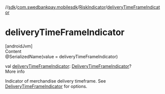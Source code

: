 //[sdk](../../../index.md)/[com.swedbankpay.mobilesdk](../index.md)/[RiskIndicator](index.md)/[deliveryTimeFrameIndicator](delivery-time-frame-indicator.md)



# deliveryTimeFrameIndicator  
[androidJvm]  
Content  
@SerializedName(value = deliveryTimeFrameIndicator)  
  
val [deliveryTimeFrameIndicator](delivery-time-frame-indicator.md): [DeliveryTimeFrameIndicator](../-delivery-time-frame-indicator/index.md)?  
More info  


Indicator of merchandise delivery timeframe. See [DeliveryTimeFrameIndicator](../-delivery-time-frame-indicator/index.md) for options.

  



